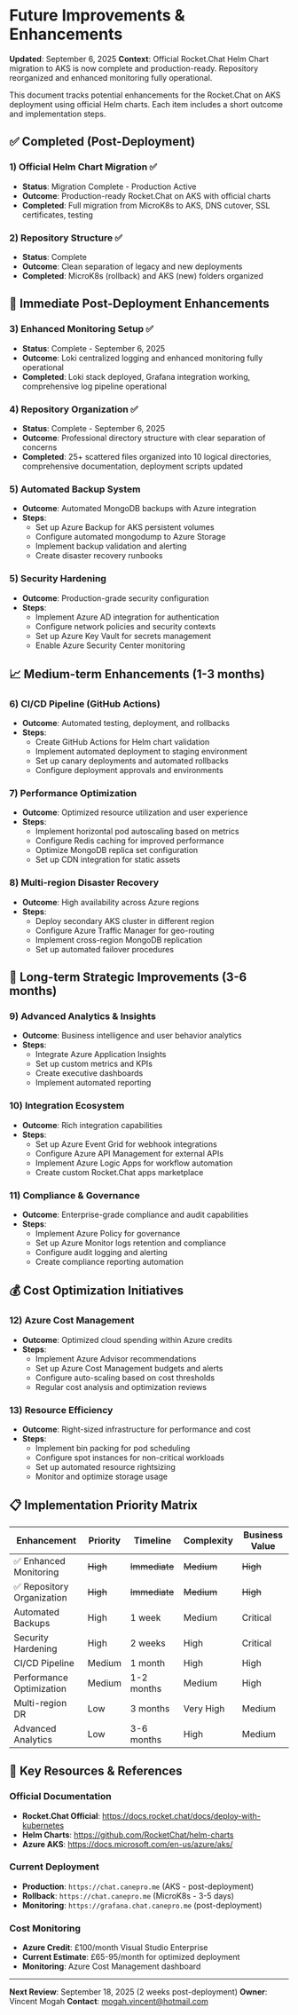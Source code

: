 # Future Improvements & Enhancements

**Updated**: September 6, 2025
**Context**: Official Rocket.Chat Helm Chart migration to AKS is now complete and production-ready. Repository reorganized and enhanced monitoring fully operational.

This document tracks potential enhancements for the Rocket.Chat on AKS deployment using official Helm charts. Each item includes a short outcome and implementation steps.

## ✅ **Completed (Post-Deployment)**

### 1) Official Helm Chart Migration ✅
- **Status**: Migration Complete - Production Active
- **Outcome**: Production-ready Rocket.Chat on AKS with official charts
- **Completed**: Full migration from MicroK8s to AKS, DNS cutover, SSL certificates, testing

### 2) Repository Structure ✅
- **Status**: Complete
- **Outcome**: Clean separation of legacy and new deployments
- **Completed**: MicroK8s (rollback) and AKS (new) folders organized

## 🚀 **Immediate Post-Deployment Enhancements**

### 3) Enhanced Monitoring Setup ✅
- **Status**: Complete - September 6, 2025
- **Outcome**: Loki centralized logging and enhanced monitoring fully operational
- **Completed**: Loki stack deployed, Grafana integration working, comprehensive log pipeline operational

### 4) Repository Organization ✅  
- **Status**: Complete - September 6, 2025
- **Outcome**: Professional directory structure with clear separation of concerns
- **Completed**: 25+ scattered files organized into 10 logical directories, comprehensive documentation, deployment scripts updated

### 5) Automated Backup System
- **Outcome**: Automated MongoDB backups with Azure integration
- **Steps**:
  - Set up Azure Backup for AKS persistent volumes
  - Configure automated mongodump to Azure Storage
  - Implement backup validation and alerting
  - Create disaster recovery runbooks

### 5) Security Hardening
- **Outcome**: Production-grade security configuration
- **Steps**:
  - Implement Azure AD integration for authentication
  - Configure network policies and security contexts
  - Set up Azure Key Vault for secrets management
  - Enable Azure Security Center monitoring

## 📈 **Medium-term Enhancements (1-3 months)**

### 6) CI/CD Pipeline (GitHub Actions)
- **Outcome**: Automated testing, deployment, and rollbacks
- **Steps**:
  - Create GitHub Actions for Helm chart validation
  - Implement automated deployment to staging environment
  - Set up canary deployments and automated rollbacks
  - Configure deployment approvals and environments

### 7) Performance Optimization
- **Outcome**: Optimized resource utilization and user experience
- **Steps**:
  - Implement horizontal pod autoscaling based on metrics
  - Configure Redis caching for improved performance
  - Optimize MongoDB replica set configuration
  - Set up CDN integration for static assets

### 8) Multi-region Disaster Recovery
- **Outcome**: High availability across Azure regions
- **Steps**:
  - Deploy secondary AKS cluster in different region
  - Configure Azure Traffic Manager for geo-routing
  - Implement cross-region MongoDB replication
  - Set up automated failover procedures

## 🔧 **Long-term Strategic Improvements (3-6 months)**

### 9) Advanced Analytics & Insights
- **Outcome**: Business intelligence and user behavior analytics
- **Steps**:
  - Integrate Azure Application Insights
  - Set up custom metrics and KPIs
  - Create executive dashboards
  - Implement automated reporting

### 10) Integration Ecosystem
- **Outcome**: Rich integration capabilities
- **Steps**:
  - Set up Azure Event Grid for webhook integrations
  - Configure Azure API Management for external APIs
  - Implement Azure Logic Apps for workflow automation
  - Create custom Rocket.Chat apps marketplace

### 11) Compliance & Governance
- **Outcome**: Enterprise-grade compliance and audit capabilities
- **Steps**:
  - Implement Azure Policy for governance
  - Set up Azure Monitor logs retention and compliance
  - Configure audit logging and alerting
  - Create compliance reporting automation

## 💰 **Cost Optimization Initiatives**

### 12) Azure Cost Management
- **Outcome**: Optimized cloud spending within Azure credits
- **Steps**:
  - Implement Azure Advisor recommendations
  - Set up Azure Cost Management budgets and alerts
  - Configure auto-scaling based on cost thresholds
  - Regular cost analysis and optimization reviews

### 13) Resource Efficiency
- **Outcome**: Right-sized infrastructure for performance and cost
- **Steps**:
  - Implement bin packing for pod scheduling
  - Configure spot instances for non-critical workloads
  - Set up automated resource rightsizing
  - Monitor and optimize storage usage

## 📋 **Implementation Priority Matrix**

| Enhancement | Priority | Timeline | Complexity | Business Value |
|-------------|----------|----------|------------|----------------|
| ✅ Enhanced Monitoring | ~~High~~ | ~~Immediate~~ | ~~Medium~~ | ~~High~~ |
| ✅ Repository Organization | ~~High~~ | ~~Immediate~~ | ~~Medium~~ | ~~High~~ |
| Automated Backups | High | 1 week | Medium | Critical |
| Security Hardening | High | 2 weeks | High | Critical |
| CI/CD Pipeline | Medium | 1 month | High | High |
| Performance Optimization | Medium | 1-2 months | Medium | High |
| Multi-region DR | Low | 3 months | Very High | Medium |
| Advanced Analytics | Low | 3-6 months | High | Medium |

## 🔗 **Key Resources & References**

### Official Documentation
- **Rocket.Chat Official**: https://docs.rocket.chat/docs/deploy-with-kubernetes
- **Helm Charts**: https://github.com/RocketChat/helm-charts
- **Azure AKS**: https://docs.microsoft.com/en-us/azure/aks/

### Current Deployment
- **Production**: `https://chat.canepro.me` (AKS - post-deployment)
- **Rollback**: `https://chat.canepro.me` (MicroK8s - 3-5 days)
- **Monitoring**: `https://grafana.chat.canepro.me` (post-deployment)

### Cost Monitoring
- **Azure Credit**: £100/month Visual Studio Enterprise
- **Current Estimate**: £65-95/month for optimized deployment
- **Monitoring**: Azure Cost Management dashboard

---

**Next Review**: September 18, 2025 (2 weeks post-deployment)
**Owner**: Vincent Mogah
**Contact**: mogah.vincent@hotmail.com
